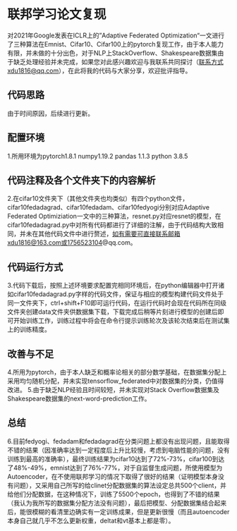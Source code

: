 联邦学习论文复现
===
对2021年Google发表在ICLR上的”Adaptive Federated Optimization“一文进行了三种算法在Emnist、Cifar10、Cifar100上的pytorch复现工作，由于本人能力有限，并未做的十分出色，对于NLP上StackOverflow、Shakespeare数据集由于缺乏处理经验并未完成，如果您对此感兴趣欢迎与我联系共同探讨（联系方式xdu1816@qq.com），在此将我的代码与大家分享，欢迎批评指导。

代码思路
----
由于时间原因，后续进行更新。

配置环境
----
1.所用环境为pytorch1.8.1 numpy1.19.2 pandas 1.1.3 python 3.8.5

代码注释及各个文件夹下的内容解析
----
2.在cifar10文件夹下（其他文件夹也均类似）有四个python文件，cifar10fedadagrad、cifar10fedadam、cifar10fedyogi分别对应Adaptive Federated Optimiziation一文中的三种算法，resnet.py对应resnet的模型，在cifar10fedadagrad.py中对所有代码都进行了详细的注解，由于代码结构大致相同，并未在其他代码文件中进行赘述，如有需要可直接联系邮箱xdu1816@163.com或1756523104@qq.com。

代码运行方式
----
3.代码下载后，按照上述环境要求配置完相同环境后，在python编辑器中打开诸如cifar10fedadagrad.py字样的代码文件，保证与相应的模型构建代码文件处于同一文件夹下，ctrl+shift+F10即可运行代码，在运行代码时会现在代码所在同级文件夹创建data文件夹供数据集下载，下载完成后稍等片刻进行模型的创建后即可开始训练工作，训练过程中将会在命令行提示训练轮次及该轮次结束后在测试集上的训练精度。

改善与不足
----
4.所用为pytorch，由于本人缺乏和概率论相关的部分数学基础，在数据集分配上采用均匀随机分配，并未实现tensorflow_federated中对数据集的分类，仍值得改进。
5.由于缺乏NLP经验且时间较短，并未实现对Stack Overflow数据集及Shakespeare数据集的next-word-prediction工作。

总结
----
6.目前fedyogi、fedadam和fedadagrad在分类问题上都没有出现问题，且能取得不错的结果（因准确率达到一定程度后上升比较慢，考虑到电脑性能的问题，没有训练到最高的准确率），最终训练结果为cifar10达到了72%-73%，cifar100到达了48%-49%，emnist达到了76%-77%，对于自监督生成问题，所使用模型为Autoencoder，在不使用联邦学习的情况下取得了很好的结果（证明模型本身没有问题），又采用自己所写的给clinet分配数据集的算法设定总共500个client，并给他们分配数据，在这种情况下，训练了5500个epoch，也得到了不错的结果（我认为我所写的数据集分配方法没有问题），最后把模型、分配数据集结合起来后，能很模糊的看清里边确实有一定训练成果，但是更新很慢（而且autoencoder本身自己就几乎不怎么更新权重，deltat和vt基本上都是零）。
